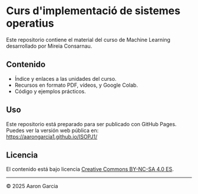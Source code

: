 # Curs d'implementació de sistemes operatius

Este repositorio contiene el material del curso de Machine Learning desarrollado por Mireia Consarnau.

## Contenido

- Índice y enlaces a las unidades del curso.
- Recursos en formato PDF, vídeos, y Google Colab.
- Código y ejemplos prácticos.

## Uso

Este repositorio está preparado para ser publicado con GitHub Pages.  
Puedes ver la versión web pública en:  
 https://aarongarcia1.github.io/ISOPJ1/

## Licencia

El contenido está bajo licencia [Creative Commons BY-NC-SA 4.0 ES](LICENSE.md).


---

© 2025 Aaron Garcia
